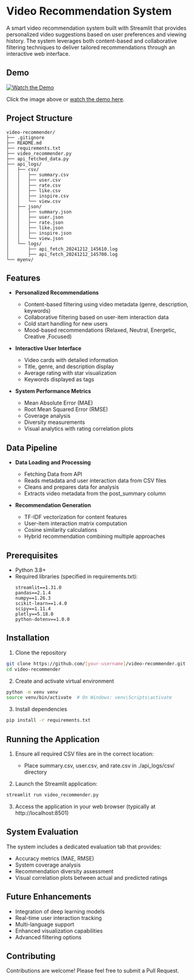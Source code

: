 # Video Recommendation System

A smart video recommendation system built with Streamlit that provides personalized video suggestions based on user preferences and viewing history. The system leverages both content-based and collaborative filtering techniques to deliver tailored recommendations through an interactive web interface.

## Demo

[![Watch the Demo](https://img.youtube.com/vi/NXxmOfZ8Mn4/0.jpg)](https://youtu.be/NXxmOfZ8Mn4)

Click the image above or [watch the demo here](https://youtu.be/NXxmOfZ8Mn4).


## Project Structure

```
video-recommender/
├── .gitignore
├── README.md
├── requirements.txt
├── video_recommender.py
├── api_fetched_data.py
├── api_logs/
│   ├── csv/
│   │   ├── summary.csv
│   │   ├── user.csv
│   │   ├── rate.csv
│   │   ├── like.csv
│   │   ├── inspire.csv
│   │   └── view.csv
│   ├── json/
│   │   ├── summary.json
│   │   ├── user.json
│   │   ├── rate.json
│   │   ├── like.json
│   │   ├── inspire.json
│   │   └── view.json
│   └── logs/
│       ├── api_fetch_20241212_145610.log
│       ├── api_fetch_20241212_145700.log
└── myenv/

```

## Features

- **Personalized Recommendations**
  - Content-based filtering using video metadata (genre, description, keywords)
  - Collaborative filtering based on user-item interaction data
  - Cold start handling for new users
  - Mood-based recommendations (Relaxed, Neutral, Energetic, Creative ,Focused)

- **Interactive User Interface**
  - Video cards with detailed information
  - Title, genre, and description display
  - Average rating with star visualization
  - Keywords displayed as tags

- **System Performance Metrics**
  - Mean Absolute Error (MAE)
  - Root Mean Squared Error (RMSE)
  - Coverage analysis
  - Diversity measurements
  - Visual analytics with rating correlation plots

## Data Pipeline

- **Data Loading and Processing**
  - Fetching Data from API
  - Reads metadata and user interaction data from CSV files
  - Cleans and prepares data for analysis
  - Extracts video metadata from the post_summary column

- **Recommendation Generation**
  - TF-IDF vectorization for content features
  - User-item interaction matrix computation
  - Cosine similarity calculations
  - Hybrid recommendation combining multiple approaches

## Prerequisites

- Python 3.8+
- Required libraries (specified in requirements.txt):
  ```
  streamlit==1.31.0
  pandas==2.1.4
  numpy==1.26.3
  scikit-learn==1.4.0
  scipy==1.11.4
  plotly==5.18.0
  python-dotenv==1.0.0
  ```

## Installation

1. Clone the repository
```bash
git clone https://github.com/[your-username]/video-recommender.git
cd video-recommender
```

2. Create and activate virtual environment
```bash
python -m venv venv
source venv/bin/activate  # On Windows: venv\Scripts\activate
```

3. Install dependencies
```bash
pip install -r requirements.txt
```

## Running the Application

1. Ensure all required CSV files are in the correct location:
   - Place summary.csv, user.csv, and rate.csv in ./api_logs/csv/ directory

2. Launch the Streamlit application:
```bash
streamlit run video_recommender.py
```

3. Access the application in your web browser (typically at http://localhost:8501)

## System Evaluation

The system includes a dedicated evaluation tab that provides:
- Accuracy metrics (MAE, RMSE)
- System coverage analysis
- Recommendation diversity assessment
- Visual correlation plots between actual and predicted ratings

## Future Enhancements

- Integration of deep learning models
- Real-time user interaction tracking
- Multi-language support
- Enhanced visualization capabilities
- Advanced filtering options

## Contributing

Contributions are welcome! Please feel free to submit a Pull Request.
